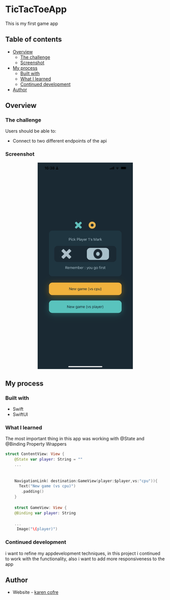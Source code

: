 # TicTacToeApp
 

This is my first game app 

## Table of contents

- [Overview](#overview)
  - [The challenge](#the-challenge)
  - [Screenshot](#screenshot) 
- [My process](#my-process)
  - [Built with](#built-with)
  - [What I learned](#what-i-learned)
  - [Continued development](#continued-development) 
- [Author](#author) 
 

## Overview

### The challenge

Users should be able to:

- Connect to two different endpoints of the api

### Screenshot
<p align="center">
  <img src="./iphone.PNG" width="300" title="hover text"> 
</p>
 
## My process

### Built with

- Swift
- SwiftUI
 
### What I learned

The most important thing in this app was working with @State and @Binding Property Wrappers
```swift
struct ContentView: View {
    @State var player: String = ""
    ...
    
    
    NavigationLink( destination:GameView(player:$player,vs:"cpu")){
      Text("New game (vs cpu)")
       .padding()
    }
    
    struct GameView: View {
    @Binding var player: String
    
    ...
     Image("\(player)")
```
 
### Continued development

i want to refine my appdevelopment techniques, in this project i continued to work with the functionality, also i want to add more responsiveness to the app 

## Author

- Website - [karen cofre](https://karencofre.tech)   
